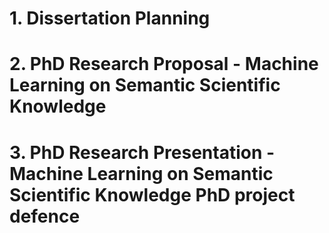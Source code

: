 # 1. Dissertation Planning
# 2. PhD Research Proposal - Machine Learning on Semantic Scientific Knowledge
# 3. PhD Research Presentation -  Machine Learning on Semantic Scientific Knowledge PhD project defence
